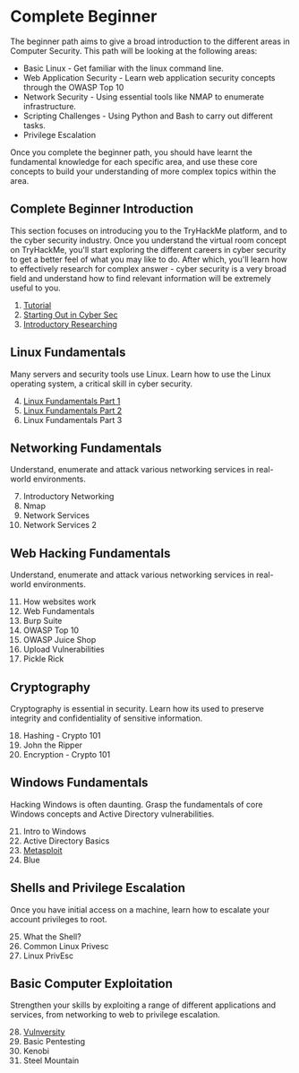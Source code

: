 # Complete Beginner

The beginner path aims to give a broad introduction to the different areas in Computer Security. This path will be looking at the following areas:

* Basic Linux - Get familiar with the linux command line.
* Web Application Security - Learn web application security concepts through the OWASP Top 10
* Network Security - Using essential tools like NMAP to enumerate infrastructure.
* Scripting Challenges - Using Python and Bash to carry out different tasks.
* Privilege Escalation

Once you complete the beginner path, you should have learnt the fundamental knowledge for each specific area, and use these core concepts to build your understanding of more complex topics within the area.

## Complete Beginner Introduction
This section focuses on introducing you to the TryHackMe platform, and to the cyber security industry. Once you understand the virtual room concept on TryHackMe, you'll start exploring the different careers in cyber security to get a better feel of what you may like to do. After which, you'll learn how to effectively research for complex answer - cyber security is a very broad field and understand how to find relevant information will be extremely useful to you.

  1. [Tutorial](beginner/Tutorial.md)
  2. [Starting Out in Cyber Sec](beginner/Starting_out.md)
  3. [Introductory Researching](beginner/introductory_research.md)

## Linux Fundamentals
Many servers and security tools use Linux. Learn how to use the Linux operating system, a critical skill in cyber security.

  4. [Linux Fundamentals Part 1](beginner/Linux_fundaments_1.md)
  5. [Linux Fundamentals Part 2](beginner/Linux_fundaments_2.md)
  6. Linux Fundamentals Part 3
 
## Networking Fundamentals
Understand, enumerate and attack various networking services in real-world environments.

  7. Introductory Networking
  8. Nmap
  9. Network Services
  10. Network Services 2

## Web Hacking Fundamentals
Understand, enumerate and attack various networking services in real-world environments.

  11. How websites work
  12. Web Fundamentals
  13. Burp Suite
  14. OWASP Top 10
  15. OWASP Juice Shop
  16. Upload Vulnerabilities
  17. Pickle Rick

## Cryptography
Cryptography is essential in security. Learn how its used to preserve integrity and confidentiality of sensitive information.

  18. Hashing - Crypto 101
  19. John the Ripper
  20. Encryption - Crypto 101

## Windows Fundamentals
Hacking Windows is often daunting. Grasp the fundamentals of core Windows concepts and Active Directory vulnerabilities.

  21. Intro to Windows
  22. Active Directory Basics
  23. [Metasploit](beginner/metasploit.md)
  24. Blue

## Shells and Privilege Escalation
Once you have initial access on a machine, learn how to escalate your account privileges to root.

  25. What the Shell?
  26. Common Linux Privesc
  27. Linux PrivEsc

## Basic Computer Exploitation
Strengthen your skills by exploiting a range of different applications and services, from networking to web to privilege escalation.

  28. [Vulnversity](beginner/Vulnversity.md)
  29. Basic Pentesting
  30. Kenobi
  31. Steel Mountain
